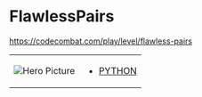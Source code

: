 # FlawlessPairs 

https://codecombat.com/play/level/flawless-pairs
<table>
<tr>
<td>

![Hero Picture](hero.png?raw=true "Hero Picture")

</td>
<td>
<ul>
<li>

[PYTHON](FlawlessPairs.py)

</li>
</td>
</tr>
<table>
